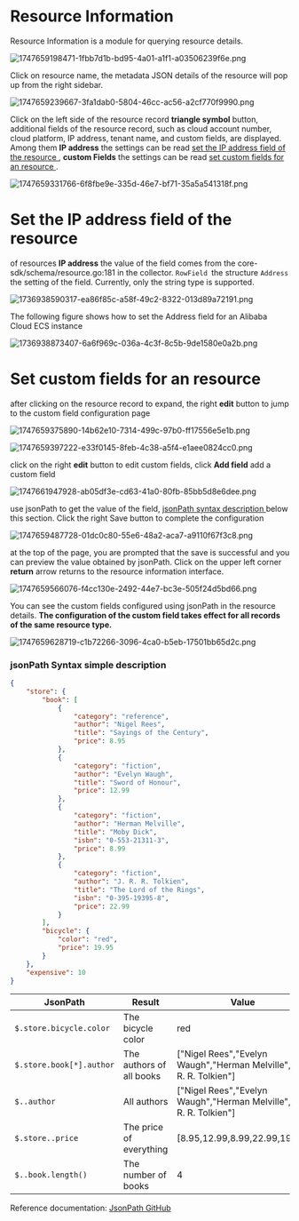 # Resource Information

Resource Information is a module for querying resource details.

![1747659198471-1fbb7d1b-bd95-4a01-a1f1-a03506239f6e.png](./img/9dZ-MDxN8iNk0tIi/1747659198471-1fbb7d1b-bd95-4a01-a1f1-a03506239f6e-379090.png)



Click on resource name, the metadata JSON details of the resource will pop up from the right sidebar. 

![1747659239667-3fa1dab0-5804-46cc-ac56-a2cf770f9990.png](./img/9dZ-MDxN8iNk0tIi/1747659239667-3fa1dab0-5804-46cc-ac56-a2cf770f9990-897455.png)



Click on the left side of the resource record **triangle symbol** button, additional fields of the resource record, such as cloud account number, cloud platform, IP address, tenant name, and custom fields, are displayed. Among them **IP address** the settings can be read [set the IP address field of the resource ](#dMo99), **custom Fields** the settings can be read [set custom fields for an resource ](#Dorhq). 

![1747659331766-6f8fbe9e-335d-46e7-bf71-35a5a541318f.png](./img/9dZ-MDxN8iNk0tIi/1747659331766-6f8fbe9e-335d-46e7-bf71-35a5a541318f-345527.png)

# Set the IP address field of the resource 
of resources **IP address** the value of the field comes from the core-sdk/schema/resource.go:181 in the collector. `RowField `the structure `Address `the setting of the field. Currently, only the string type is supported. 

![1736938590317-ea86f85c-a58f-49c2-8322-013d89a72191.png](./img/9dZ-MDxN8iNk0tIi/1736938590317-ea86f85c-a58f-49c2-8322-013d89a72191-111765.png)



The following figure shows how to set the Address field for an Alibaba Cloud ECS instance

![1736938873407-6a6f969c-036a-4c3f-8c5b-9de1580e0a2b.png](./img/9dZ-MDxN8iNk0tIi/1736938873407-6a6f969c-036a-4c3f-8c5b-9de1580e0a2b-992760.png)

# Set custom fields for an resource 
after clicking on the resource record to expand, the right **edit** button to jump to the custom field configuration page 

![1747659375890-14b62e10-7314-499c-97b0-ff17556e5e1b.png](./img/9dZ-MDxN8iNk0tIi/1747659375890-14b62e10-7314-499c-97b0-ff17556e5e1b-916504.png)

![1747659397222-e33f0145-8feb-4c38-a5f4-e1aee0824cc0.png](./img/9dZ-MDxN8iNk0tIi/1747659397222-e33f0145-8feb-4c38-a5f4-e1aee0824cc0-653805.png)



click on the right **edit** button to edit custom fields, click **Add field** add a custom field 

![1747661947928-ab05df3e-cd63-41a0-80fb-85bb5d8e6dee.png](./img/9dZ-MDxN8iNk0tIi/1747661947928-ab05df3e-cd63-41a0-80fb-85bb5d8e6dee-109846.png)



use jsonPath to get the value of the field, [jsonPath syntax description ](#yBJLR)below this section. Click the right Save button to complete the configuration 

![1747659487728-01dc0c80-55e6-48a2-aca7-a9110f67f3c8.png](./img/9dZ-MDxN8iNk0tIi/1747659487728-01dc0c80-55e6-48a2-aca7-a9110f67f3c8-837164.png)



at the top of the page, you are prompted that the save is successful and you can preview the value obtained by jsonPath. Click on the upper left corner **return** arrow returns to the resource information interface. 

![1747659566076-f4cc130e-2492-44e7-bc3e-505f24d5bd66.png](./img/9dZ-MDxN8iNk0tIi/1747659566076-f4cc130e-2492-44e7-bc3e-505f24d5bd66-821087.png)



You can see the custom fields configured using jsonPath in the resource details. **The configuration of the custom field takes effect for all records of the same resource type.**

![1747659628719-c1b72266-3096-4ca0-b5eb-17501bb65d2c.png](./img/9dZ-MDxN8iNk0tIi/1747659628719-c1b72266-3096-4ca0-b5eb-17501bb65d2c-088596.png)

### jsonPath Syntax simple description 
```json
{
    "store": {
        "book": [
            {
                "category": "reference",
                "author": "Nigel Rees",
                "title": "Sayings of the Century",
                "price": 8.95
            },
            {
                "category": "fiction",
                "author": "Evelyn Waugh",
                "title": "Sword of Honour",
                "price": 12.99
            },
            {
                "category": "fiction",
                "author": "Herman Melville",
                "title": "Moby Dick",
                "isbn": "0-553-21311-3",
                "price": 8.99
            },
            {
                "category": "fiction",
                "author": "J. R. R. Tolkien",
                "title": "The Lord of the Rings",
                "isbn": "0-395-19395-8",
                "price": 22.99
            }
        ],
        "bicycle": {
            "color": "red",
            "price": 19.95
        }
    },
    "expensive": 10
}
```
| JsonPath | Result | Value |
| --- | --- | --- |
| `$.store.bicycle.color` | The bicycle color | red |
| `$.store.book[*].author` | The authors of all books | ["Nigel Rees","Evelyn Waugh","Herman Melville","J. R. R. Tolkien"] |
| `$..author` | All authors | ["Nigel Rees","Evelyn Waugh","Herman Melville","J. R. R. Tolkien"] |
| `$.store..price` | The price of everything | [8.95,12.99,8.99,22.99,19.95] |
| `$..book.length()` | The number of books | 4 |


Reference documentation: [JsonPath GitHub](https://github.com/json-path/JsonPath)
